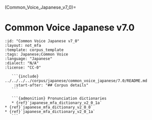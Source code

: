 
(Common_Voice_Japanese_v7_0)=
# Common Voice Japanese v7.0

``````{corpus} Common Voice Japanese v7.0
:id: "Common Voice Japanese v7_0"
:layout: not_mfa
:template: corpus_template
:tags: Japanese;Common Voice
:language: "Japanese"
:dialect: "N/A"
:license: "CC-0"

   ```{include} ../../../../corpus/japanese/common_voice_japanese/7.0/README.md
    :start-after: "## Corpus details"
   ```

   ```{admonition} Pronunciation dictionaries
   * {ref}`japanese_mfa_dictionary_v2_0_1a`
* {ref}`japanese_mfa_dictionary_v2_0_0`
* {ref}`japanese_mfa_dictionary_v2_0_1a`
   ```
``````
